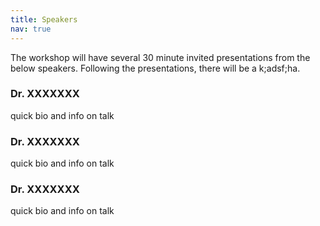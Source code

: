```yaml
---
title: Speakers
nav: true
---
```


The workshop will have several 30 minute invited presentations from the below speakers. Following the presentations, there will be a k;adsf;ha.


### Dr. XXXXXXX

quick bio and info on talk

### Dr. XXXXXXX

quick bio and info on talk

### Dr. XXXXXXX

quick bio and info on talk